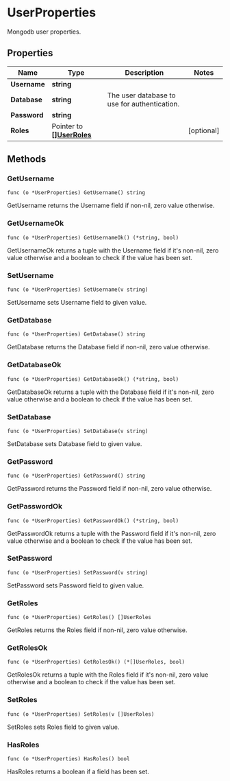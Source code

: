 # UserProperties

Mongodb user properties.


## Properties

|Name | Type | Description | Notes|
|------------ | ------------- | ------------- | -------------|
|**Username** | **string** |  | |
|**Database** | **string** | The user database to use for authentication. | |
|**Password** | **string** |  | |
|**Roles** | Pointer to [**[]UserRoles**](UserRoles.md) |  | [optional] |

## Methods


### GetUsername

`func (o *UserProperties) GetUsername() string`

GetUsername returns the Username field if non-nil, zero value otherwise.

### GetUsernameOk

`func (o *UserProperties) GetUsernameOk() (*string, bool)`

GetUsernameOk returns a tuple with the Username field if it's non-nil, zero value otherwise
and a boolean to check if the value has been set.

### SetUsername

`func (o *UserProperties) SetUsername(v string)`

SetUsername sets Username field to given value.


### GetDatabase

`func (o *UserProperties) GetDatabase() string`

GetDatabase returns the Database field if non-nil, zero value otherwise.

### GetDatabaseOk

`func (o *UserProperties) GetDatabaseOk() (*string, bool)`

GetDatabaseOk returns a tuple with the Database field if it's non-nil, zero value otherwise
and a boolean to check if the value has been set.

### SetDatabase

`func (o *UserProperties) SetDatabase(v string)`

SetDatabase sets Database field to given value.


### GetPassword

`func (o *UserProperties) GetPassword() string`

GetPassword returns the Password field if non-nil, zero value otherwise.

### GetPasswordOk

`func (o *UserProperties) GetPasswordOk() (*string, bool)`

GetPasswordOk returns a tuple with the Password field if it's non-nil, zero value otherwise
and a boolean to check if the value has been set.

### SetPassword

`func (o *UserProperties) SetPassword(v string)`

SetPassword sets Password field to given value.


### GetRoles

`func (o *UserProperties) GetRoles() []UserRoles`

GetRoles returns the Roles field if non-nil, zero value otherwise.

### GetRolesOk

`func (o *UserProperties) GetRolesOk() (*[]UserRoles, bool)`

GetRolesOk returns a tuple with the Roles field if it's non-nil, zero value otherwise
and a boolean to check if the value has been set.

### SetRoles

`func (o *UserProperties) SetRoles(v []UserRoles)`

SetRoles sets Roles field to given value.

### HasRoles

`func (o *UserProperties) HasRoles() bool`

HasRoles returns a boolean if a field has been set.



